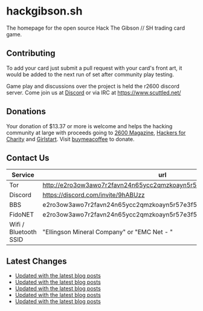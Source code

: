 # hackgibson.sh
The homepage for the open source Hack The Gibson // SH trading card game.


## Contributing

To add your card just submit a pull request with your card's front art, it would be added to the next run of set after community play testing.

Game play and discussions over the project is held the r2600 discord server. Come join us at [Discord](https://discord.com/invite/9hABUzz) or via IRC at https://www.scuttled.net/


## Donations

Your donation of $13.37 or more is welcome and helps the hacking community at large with proceeds going to [2600 Magazine](https://2600.com/), [Hackers for Charity](https://hackersforcharity.org) and [Girlstart](https://girlstart.org).  Visit [buymeacoffee](https://www.buymeacoffee.com/hackgibson.sh) to donate.


## Contact Us

Service | url
-|-
Tor | http://e2ro3ow3awo7r2favn24n65ycc2qmzkoayn5r57e3f56nvjwdcgg32ad.onion
Discord | https://discord.com/invite/9hABUzz
BBS | e2ro3ow3awo7r2favn24n65ycc2qmzkoayn5r57e3f56nvjwdcgg32ad.onion:23
FidoNET | e2ro3ow3awo7r2favn24n65ycc2qmzkoayn5r57e3f56nvjwdcgg32ad.onion:24554
Wifi / Bluetooth SSID | "Ellingson Mineral Company" or "EMC Net - <fidonet address>"

## Latest Changes
<!-- BLOG-POST-LIST:START -->
- [Updated with the latest blog posts](https://github.com/DFW2600/hackgibson.sh/commit/6706a09db6a1078c3f9d5b6957efc71b5fce0e7b)
- [Updated with the latest blog posts](https://github.com/DFW2600/hackgibson.sh/commit/0631a247623ffd24c4e1db6def45aa6ea0b2d0d1)
- [Updated with the latest blog posts](https://github.com/DFW2600/hackgibson.sh/commit/cb45b294bbf45ef0bd193be52dc64625ceb107e0)
- [Updated with the latest blog posts](https://github.com/DFW2600/hackgibson.sh/commit/0ec4f3c5800cb5c59c75566eefe6e3b68e24fbc7)
- [Updated with the latest blog posts](https://github.com/DFW2600/hackgibson.sh/commit/43eb38f02590240918897f3f90676c1356d29ebd)
<!-- BLOG-POST-LIST:END -->
